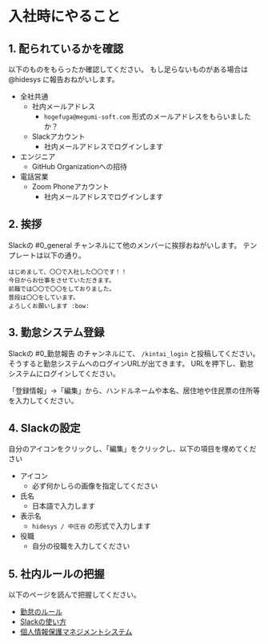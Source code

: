 # 入社時にやること

## 1. 配られているかを確認

以下のものをもらったか確認してください。
もし足らないものがある場合は @hidesys に報告おねがいします。

- 全社共通
  - 社内メールアドレス
    - `hogefuga@megumi-soft.com` 形式のメールアドレスをもらいましたか？
  - Slackアカウント
    - 社内メールアドレスでログインします
- エンジニア
  - GitHub Organizationへの招待
- 電話営業
  - Zoom Phoneアカウント
    - 社内メールアドレスでログインします

## 2. 挨拶

Slackの #0_general チャンネルにて他のメンバーに挨拶おねがいします。
テンプレートは以下の通り。

```
はじめまして、〇〇で入社した〇〇です！！
今日からお仕事をさせていただきます。
前職では〇〇で〇〇をしておりました。
普段は〇〇をしています。
よろしくお願いします :bow:
```

## 3. 勤怠システム登録

Slackの #0_勤怠報告 のチャンネルにて、 `/kintai_login` と投稿してください。
そうすると勤怠システムへのログインURLが出てきます。
URLを押下し、勤怠システムにログインしてください。

「登録情報」→「編集」から、ハンドルネームや本名、居住地や住民票の住所等を入力してください。

## 4. Slackの設定

自分のアイコンをクリックし、「編集」をクリックし、以下の項目を埋めてください

- アイコン
  - 必ず何かしらの画像を指定してください
- 氏名
  - 日本語で入力します
- 表示名
  - `hidesys / 中庄谷` の形式で入力します
- 役職
  - 自分の役職を入力してください

## 5. 社内ルールの把握

以下のページを読んで把握してください。

- [勤怠のルール](kintai.md)
- [Slackの使い方](slack.md)
- [個人情報保護マネジメントシステム](pms.md)
